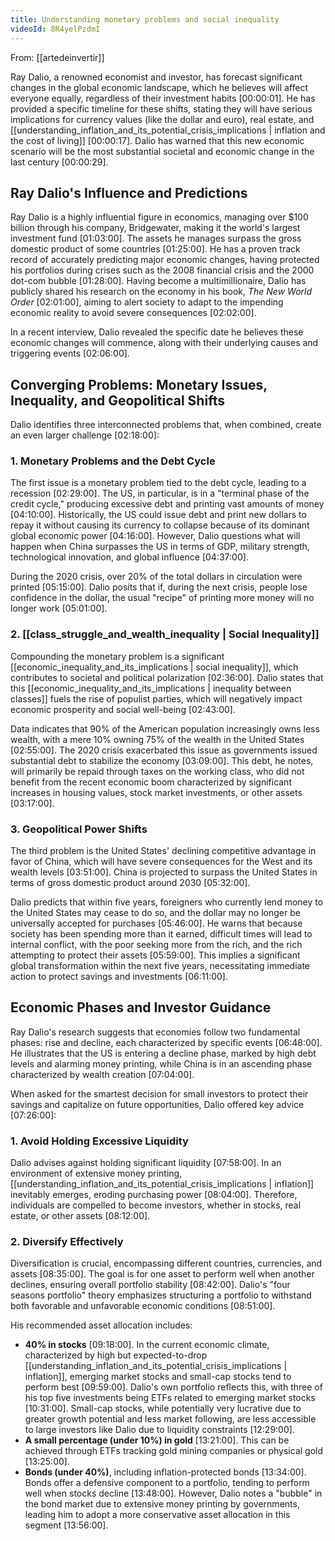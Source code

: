```yaml
---
title: Understanding monetary problems and social inequality
videoId: 8R4yelPzdmI
---
```


From: [[artedeinvertir]] <br/> 

Ray Dalio, a renowned economist and investor, has forecast significant changes in the global economic landscape, which he believes will affect everyone equally, regardless of their investment habits <a class="yt-timestamp" data-t="00:00:01">[00:00:01]</a>. He has provided a specific timeline for these shifts, stating they will have serious implications for currency values (like the dollar and euro), real estate, and [[understanding_inflation_and_its_potential_crisis_implications | inflation and the cost of living]] <a class="yt-timestamp" data-t="00:00:17">[00:00:17]</a>. Dalio has warned that this new economic scenario will be the most substantial societal and economic change in the last century <a class="yt-timestamp" data-t="00:00:29">[00:00:29]</a>.

## Ray Dalio's Influence and Predictions

Ray Dalio is a highly influential figure in economics, managing over $100 billion through his company, Bridgewater, making it the world's largest investment fund <a class="yt-timestamp" data-t="01:03:00">[01:03:00]</a>. The assets he manages surpass the gross domestic product of some countries <a class="yt-timestamp" data-t="01:25:00">[01:25:00]</a>. He has a proven track record of accurately predicting major economic changes, having protected his portfolios during crises such as the 2008 financial crisis and the 2000 dot-com bubble <a class="yt-timestamp" data-t="01:28:00">[01:28:00]</a>. Having become a multimillionaire, Dalio has publicly shared his research on the economy in his book, *The New World Order* <a class="yt-timestamp" data-t="02:01:00">[02:01:00]</a>, aiming to alert society to adapt to the impending economic reality to avoid severe consequences <a class="yt-timestamp" data-t="02:02:00">[02:02:00]</a>.

In a recent interview, Dalio revealed the specific date he believes these economic changes will commence, along with their underlying causes and triggering events <a class="yt-timestamp" data-t="02:06:00">[02:06:00]</a>.

## Converging Problems: Monetary Issues, Inequality, and Geopolitical Shifts

Dalio identifies three interconnected problems that, when combined, create an even larger challenge <a class="yt-timestamp" data-t="02:18:00">[02:18:00]</a>:

### 1. Monetary Problems and the Debt Cycle
The first issue is a monetary problem tied to the debt cycle, leading to a recession <a class="yt-timestamp" data-t="02:29:00">[02:29:00]</a>. The US, in particular, is in a "terminal phase of the credit cycle," producing excessive debt and printing vast amounts of money <a class="yt-timestamp" data-t="04:10:00">[04:10:00]</a>. Historically, the US could issue debt and print new dollars to repay it without causing its currency to collapse because of its dominant global economic power <a class="yt-timestamp" data-t="04:16:00">[04:16:00]</a>. However, Dalio questions what will happen when China surpasses the US in terms of GDP, military strength, technological innovation, and global influence <a class="yt-timestamp" data-t="04:37:00">[04:37:00]</a>.

During the 2020 crisis, over 20% of the total dollars in circulation were printed <a class="yt-timestamp" data-t="05:15:00">[05:15:00]</a>. Dalio posits that if, during the next crisis, people lose confidence in the dollar, the usual "recipe" of printing more money will no longer work <a class="yt-timestamp" data-t="05:01:00">[05:01:00]</a>.

### 2. [[class_struggle_and_wealth_inequality | Social Inequality]]
Compounding the monetary problem is a significant [[economic_inequality_and_its_implications | social inequality]], which contributes to societal and political polarization <a class="yt-timestamp" data-t="02:36:00">[02:36:00]</a>. Dalio states that this [[economic_inequality_and_its_implications | inequality between classes]] fuels the rise of populist parties, which will negatively impact economic prosperity and social well-being <a class="yt-timestamp" data-t="02:43:00">[02:43:00]</a>.

Data indicates that 90% of the American population increasingly owns less wealth, with a mere 10% owning 75% of the wealth in the United States <a class="yt-timestamp" data-t="02:55:00">[02:55:00]</a>. The 2020 crisis exacerbated this issue as governments issued substantial debt to stabilize the economy <a class="yt-timestamp" data-t="03:09:00">[03:09:00]</a>. This debt, he notes, will primarily be repaid through taxes on the working class, who did not benefit from the recent economic boom characterized by significant increases in housing values, stock market investments, or other assets <a class="yt-timestamp" data-t="03:17:00">[03:17:00]</a>.

### 3. Geopolitical Power Shifts
The third problem is the United States' declining competitive advantage in favor of China, which will have severe consequences for the West and its wealth levels <a class="yt-timestamp" data-t="03:51:00">[03:51:00]</a>. China is projected to surpass the United States in terms of gross domestic product around 2030 <a class="yt-timestamp" data-t="05:32:00">[05:32:00]</a>.

Dalio predicts that within five years, foreigners who currently lend money to the United States may cease to do so, and the dollar may no longer be universally accepted for purchases <a class="yt-timestamp" data-t="05:46:00">[05:46:00]</a>. He warns that because society has been spending more than it earned, difficult times will lead to internal conflict, with the poor seeking more from the rich, and the rich attempting to protect their assets <a class="yt-timestamp" data-t="05:59:00">[05:59:00]</a>. This implies a significant global transformation within the next five years, necessitating immediate action to protect savings and investments <a class="yt-timestamp" data-t="06:11:00">[06:11:00]</a>.

## Economic Phases and Investor Guidance

Ray Dalio's research suggests that economies follow two fundamental phases: rise and decline, each characterized by specific events <a class="yt-timestamp" data-t="06:48:00">[06:48:00]</a>. He illustrates that the US is entering a decline phase, marked by high debt levels and alarming money printing, while China is in an ascending phase characterized by wealth creation <a class="yt-timestamp" data-t="07:04:00">[07:04:00]</a>.

When asked for the smartest decision for small investors to protect their savings and capitalize on future opportunities, Dalio offered key advice <a class="yt-timestamp" data-t="07:26:00">[07:26:00]</a>:

### 1. Avoid Holding Excessive Liquidity
Dalio advises against holding significant liquidity <a class="yt-timestamp" data-t="07:58:00">[07:58:00]</a>. In an environment of extensive money printing, [[understanding_inflation_and_its_potential_crisis_implications | inflation]] inevitably emerges, eroding purchasing power <a class="yt-timestamp" data-t="08:04:00">[08:04:00]</a>. Therefore, individuals are compelled to become investors, whether in stocks, real estate, or other assets <a class="yt-timestamp" data-t="08:12:00">[08:12:00]</a>.

### 2. Diversify Effectively
Diversification is crucial, encompassing different countries, currencies, and assets <a class="yt-timestamp" data-t="08:35:00">[08:35:00]</a>. The goal is for one asset to perform well when another declines, ensuring overall portfolio stability <a class="yt-timestamp" data-t="08:42:00">[08:42:00]</a>. Dalio's "four seasons portfolio" theory emphasizes structuring a portfolio to withstand both favorable and unfavorable economic conditions <a class="yt-timestamp" data-t="08:51:00">[08:51:00]</a>.

His recommended asset allocation includes:
*   **40% in stocks** <a class="yt-timestamp" data-t="09:18:00">[09:18:00]</a>. In the current economic climate, characterized by high but expected-to-drop [[understanding_inflation_and_its_potential_crisis_implications | inflation]], emerging market stocks and small-cap stocks tend to perform best <a class="yt-timestamp" data-t="09:59:00">[09:59:00]</a>. Dalio's own portfolio reflects this, with three of his top five investments being ETFs related to emerging market stocks <a class="yt-timestamp" data-t="10:31:00">[10:31:00]</a>. Small-cap stocks, while potentially very lucrative due to greater growth potential and less market following, are less accessible to large investors like Dalio due to liquidity constraints <a class="yt-timestamp" data-t="12:29:00">[12:29:00]</a>.
*   **A small percentage (under 10%) in gold** <a class="yt-timestamp" data-t="13:21:00">[13:21:00]</a>. This can be achieved through ETFs tracking gold mining companies or physical gold <a class="yt-timestamp" data-t="13:25:00">[13:25:00]</a>.
*   **Bonds (under 40%)**, including inflation-protected bonds <a class="yt-timestamp" data-t="13:34:00">[13:34:00]</a>. Bonds offer a defensive component to a portfolio, tending to perform well when stocks decline <a class="yt-timestamp" data-t="13:48:00">[13:48:00]</a>. However, Dalio notes a "bubble" in the bond market due to extensive money printing by governments, leading him to adopt a more conservative asset allocation in this segment <a class="yt-timestamp" data-t="13:56:00">[13:56:00]</a>.